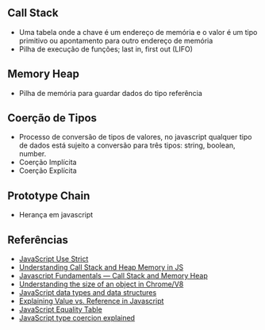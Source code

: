 ## Call Stack

- Uma tabela onde a chave é um endereço de memória e o valor é um tipo primitivo ou apontamento para outro endereço de memória
- Pilha de execução de funções; last in, first out (LIFO)

## Memory Heap

- Pilha de memória para guardar dados do tipo referência

## Coerção de Tipos

- Processo de conversão de tipos de valores, no javascript qualquer tipo de dados está sujeito a conversão para três tipos: string, boolean, number.
- Coerção Implícita
- Coerção Explícita

## Prototype Chain

- Herança em javascript

## Referências

- [JavaScript Use Strict](https://www.w3schools.com/js/js_strict.asp)
- [Understanding Call Stack and Heap Memory in JS](https://levelup.gitconnected.com/understanding-call-stack-and-heap-memory-in-js-e34bf8d3c3a4)
- [Javascript Fundamentals — Call Stack and Memory Heap](https://medium.com/@allansendagi/javascript-fundamentals-call-stack-and-memory-heap-401eb8713204)
- [Understanding the size of an object in Chrome/V8](https://www.mattzeunert.com/2017/03/29/v8-object-size.html)
- [JavaScript data types and data structures](https://developer.mozilla.org/en-US/docs/Web/JavaScript/Data_structures)
- [Explaining Value vs. Reference in Javascript](https://codeburst.io/explaining-value-vs-reference-in-javascript-647a975e12a0)
- [JavaScript Equality Table](https://dorey.github.io/JavaScript-Equality-Table/)
- [JavaScript type coercion explained](https://www.freecodecamp.org/news/js-type-coercion-explained-27ba3d9a2839)
